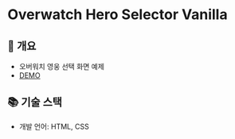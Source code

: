 # Overwatch Hero Selector Vanilla

## 📄 개요
- 오버워치 영웅 선택 화면 예제
- [DEMO](https://9898s.github.io/overwatch-hero-selector-vanilla/)

## 📚 기술 스택
- 개발 언어: HTML, CSS
